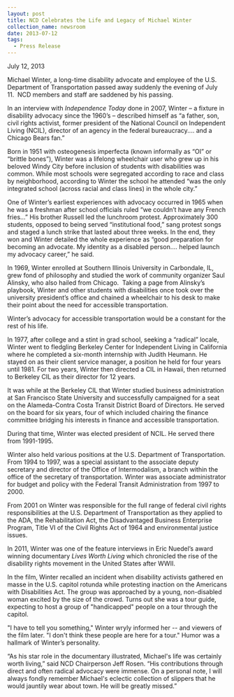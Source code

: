 ```yaml
---
layout: post
title: NCD Celebrates the Life and Legacy of Michael Winter
collection_name: newsroom
date: 2013-07-12
tags:
  - Press Release
---
```


July 12, 2013

Michael Winter, a long-time disability advocate and employee of the U.S. Department of Transportation passed away suddenly the evening of July 11.  NCD members and staff are saddened by his passing.

In an interview with *Independence Today* done in 2007, Winter – a fixture in disability advocacy since the 1960’s – described himself as “a father, son, civil rights activist, former president of the National Council on Independent Living (NCIL), director of an agency in the federal bureaucracy.... and a Chicago Bears fan.”

Born in 1951 with osteogenesis imperfecta (known informally as “OI” or “brittle bones”), Winter was a lifelong wheelchair user who grew up in his beloved Windy City before inclusion of students with disabilities was common. While most schools were segregated according to race and class by neighborhood, according to Winter the school he attended “was the only integrated school (across racial and class lines) in the whole city.”

One of Winter’s earliest experiences with advocacy occurred in 1965 when he was a freshman after school officials ruled “we couldn’t have any French fries...” His brother Russell led the lunchroom protest. Approximately 300 students, opposed to being served “institutional food,” sang protest songs and staged a lunch strike that lasted about three weeks. In the end, they won and Winter detailed the whole experience as “good preparation for becoming an advocate. My identity as a disabled person.... helped launch my advocacy career,” he said.

In 1969, Winter enrolled at Southern Illinois University in Carbondale, IL, grew fond of philosophy and studied the work of community organizer Saul Alinsky, who also hailed from Chicago.  Taking a page from Alinsky’s playbook, Winter and other students with disabilities once took over the university president’s office and chained a wheelchair to his desk to make their point about the need for accessible transportation.

Winter’s advocacy for accessible transportation would be a constant for the rest of his life.

In 1977, after college and a stint in grad school, seeking a “radical” locale, Winter went to fledgling Berkeley Center for Independent Living in California where he completed a six-month internship with Judith Heumann. He stayed on as their client service manager, a position he held for four years until 1981. For two years, Winter then directed a CIL in Hawaii, then returned to Berkeley CIL as their director for 12 years.

It was while at the Berkeley CIL that Winter studied business administration at San Francisco State University and successfully campaigned for a seat on the Alameda-Contra Costa Transit District Board of Directors. He served on the board for six years, four of which included chairing the finance committee bridging his interests in finance and accessible transportation.

During that time, Winter was elected president of NCIL. He served there from 1991-1995.

Winter also held various positions at the U.S. Department of Transportation. From 1994 to 1997, was a special assistant to the associate deputy secretary and director of the Office of Intermodalism, a branch within the office of the secretary of transportation. Winter was associate administrator for budget and policy with the Federal Transit Administration from 1997 to 2000.

From 2001 on Winter was responsible for the full range of federal civil rights responsibilities at the U.S. Department of Transportation as they applied to the ADA, the Rehabilitation Act, the Disadvantaged Business Enterprise Program, Title VI of the Civil Rights Act of 1964 and environmental justice issues.

In 2011, Winter was one of the feature interviews in Eric Nuedel’s award winning documentary *Lives Worth Living* which chronicled the rise of the disability rights movement in the United States after WWII.

In the film, Winter recalled an incident when disability activists gathered en masse in the U.S. capitol rotunda while protesting inaction on the Americans with Disabilities Act. The group was approached by a young, non-disabled woman excited by the size of the crowd. Turns out she was a tour guide, expecting to host a group of "handicapped" people on a tour through the capitol.

"I have to tell you something," Winter wryly informed her -- and viewers of the film later. "I don't think these people are here for a tour." Humor was a hallmark of Winter’s personality.

“As his star role in the documentary illustrated, Michael's life was certainly worth living,” said NCD Chairperson Jeff Rosen. “His contributions through direct and often radical advocacy were immense. On a personal note, I will always fondly remember Michael's eclectic collection of slippers that he would jauntily wear about town. He will be greatly missed.”

<!--EndFragment-->
